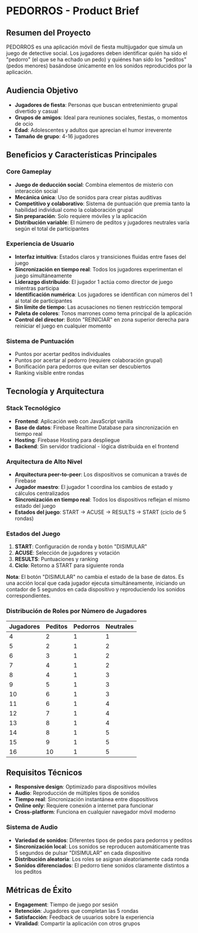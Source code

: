# PEDORROS - Product Brief

## Resumen del Proyecto

PEDORROS es una aplicación móvil de fiesta multijugador que simula un juego de detective social. Los jugadores deben identificar quién ha sido el "pedorro" (el que se ha echado un pedo) y quiénes han sido los "peditos" (pedos menores) basándose únicamente en los sonidos reproducidos por la aplicación.

## Audiencia Objetivo

- **Jugadores de fiesta**: Personas que buscan entretenimiento grupal divertido y casual
- **Grupos de amigos**: Ideal para reuniones sociales, fiestas, o momentos de ocio
- **Edad**: Adolescentes y adultos que aprecian el humor irreverente
- **Tamaño de grupo**: 4-16 jugadores

## Beneficios y Características Principales

### Core Gameplay
- **Juego de deducción social**: Combina elementos de misterio con interacción social
- **Mecánica única**: Uso de sonidos para crear pistas auditivas
- **Competitivo y colaborativo**: Sistema de puntuación que premia tanto la habilidad individual como la colaboración grupal
- **Sin preparación**: Solo requiere móviles y la aplicación
- **Distribución variable**: El número de peditos y jugadores neutrales varía según el total de participantes

### Experiencia de Usuario
- **Interfaz intuitiva**: Estados claros y transiciones fluidas entre fases del juego
- **Sincronización en tiempo real**: Todos los jugadores experimentan el juego simultáneamente
- **Liderazgo distribuido**: El jugador 1 actúa como director de juego mientras participa
- **Identificación numérica**: Los jugadores se identifican con números del 1 al total de participantes
- **Sin límite de tiempo**: Las acusaciones no tienen restricción temporal
- **Paleta de colores**: Tonos marrones como tema principal de la aplicación
- **Control del director**: Botón "REINICIAR" en zona superior derecha para reiniciar el juego en cualquier momento

### Sistema de Puntuación
- Puntos por acertar peditos individuales
- Puntos por acertar al pedorro (requiere colaboración grupal)
- Bonificación para pedorros que evitan ser descubiertos
- Ranking visible entre rondas

## Tecnología y Arquitectura

### Stack Tecnológico
- **Frontend**: Aplicación web con JavaScript vanilla
- **Base de datos**: Firebase Realtime Database para sincronización en tiempo real
- **Hosting**: Firebase Hosting para despliegue
- **Backend**: Sin servidor tradicional - lógica distribuida en el frontend

### Arquitectura de Alto Nivel
- **Arquitectura peer-to-peer**: Los dispositivos se comunican a través de Firebase
- **Jugador maestro**: El jugador 1 coordina los cambios de estado y cálculos centralizados
- **Sincronización en tiempo real**: Todos los dispositivos reflejan el mismo estado del juego
- **Estados del juego**: START → ACUSE → RESULTS → START (ciclo de 5 rondas)

### Estados del Juego
1. **START**: Configuración de ronda y botón "DISIMULAR"
2. **ACUSE**: Selección de jugadores y votación
3. **RESULTS**: Puntuaciones y ranking
4. **Ciclo**: Retorno a START para siguiente ronda

**Nota**: El botón "DISIMULAR" no cambia el estado de la base de datos. Es una acción local que cada jugador ejecuta simultáneamente, iniciando un contador de 5 segundos en cada dispositivo y reproduciendo los sonidos correspondientes.

### Distribución de Roles por Número de Jugadores
| Jugadores | Peditos | Pedorros | Neutrales |
|-----------|---------|----------|-----------|
| 4         | 2       | 1        | 1         |
| 5         | 2       | 1        | 2         |
| 6         | 3       | 1        | 2         |
| 7         | 4       | 1        | 2         |
| 8         | 4       | 1        | 3         |
| 9         | 5       | 1        | 3         |
| 10        | 6       | 1        | 3         |
| 11        | 6       | 1        | 4         |
| 12        | 7       | 1        | 4         |
| 13        | 8       | 1        | 4         |
| 14        | 8       | 1        | 5         |
| 15        | 9       | 1        | 5         |
| 16        | 10      | 1        | 5         |

## Requisitos Técnicos

- **Responsive design**: Optimizado para dispositivos móviles
- **Audio**: Reproducción de múltiples tipos de sonidos
- **Tiempo real**: Sincronización instantánea entre dispositivos
- **Online only**: Requiere conexión a internet para funcionar
- **Cross-platform**: Funciona en cualquier navegador móvil moderno

### Sistema de Audio
- **Variedad de sonidos**: Diferentes tipos de pedos para pedorros y peditos
- **Sincronización local**: Los sonidos se reproducen automáticamente tras 5 segundos de pulsar "DISIMULAR" en cada dispositivo
- **Distribución aleatoria**: Los roles se asignan aleatoriamente cada ronda
- **Sonidos diferenciados**: El pedorro tiene sonidos claramente distintos a los peditos

## Métricas de Éxito

- **Engagement**: Tiempo de juego por sesión
- **Retención**: Jugadores que completan las 5 rondas
- **Satisfacción**: Feedback de usuarios sobre la experiencia
- **Viralidad**: Compartir la aplicación con otros grupos
